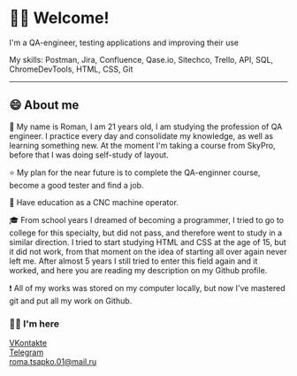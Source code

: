 # 🙋‍♂ Welcome!
I'm a QA-engineer, testing applications and improving their use

My skills: Postman, Jira, Confluence, Qase.io, Sitechco, Trello, API, SQL, ChromeDevTools, HTML, CSS, Git
___

## 😄 About me

🚶 My name is Roman, I am 21 years old, I am studying the profession of QA engineer. I practice every day and consolidate my knowledge, as well as learning something new. At the moment I'm taking a course from SkyPro, before that I was doing self-study of layout.

⭐ My plan for the near future is to complete the QA-enginner course, become a good tester and find a job.

🌟 Have education as a CNC machine operator.

🎓 From school years I dreamed of becoming a programmer, I tried to go to college for this specialty, but did not pass, and therefore went to study in a similar direction. I tried to start studying HTML and CSS at the age of 15, but it did not work, from that moment on the idea of starting all over again never left me. After almost 5 years I still tried to enter this field again and it worked, and here you are reading my description on my Github profile.

❗ All of my works was stored on my computer locally, but now I've mastered git and put all my work on Github.

### 👋🏻 I'm here

[VKontakte](https://vk.com/romantsapko)<br>
[Telegram](t.me/Tvenchh)<br>
roma.tsapko.01@mail.ru
